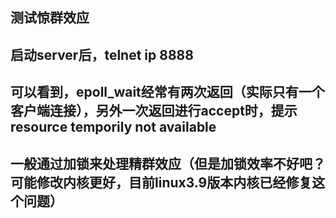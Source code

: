 ## 测试惊群效应
## 启动server后，telnet ip 8888
## 可以看到，epoll_wait经常有两次返回（实际只有一个客户端连接），另外一次返回进行accept时，提示resource temporily not available
## 一般通过加锁来处理精群效应（但是加锁效率不好吧？可能修改内核更好，目前linux3.9版本内核已经修复这个问题）
